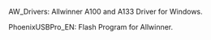 AW_Drivers: Allwinner A100 and A133 Driver for Windows.

PhoenixUSBPro_EN: Flash Program for Allwinner.

